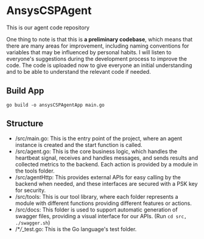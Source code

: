 # AnsysCSPAgent

This is our agent code repository

One thing to note is that this is **a preliminary codebase**, which means that there are many areas for improvement, including naming conventions for variables that may be influenced by personal habits. I will listen to everyone's suggestions during the development process to improve the code. The code is uploaded now to give everyone an initial understanding and to be able to understand the relevant code if needed.

## Build App

```
go build -o ansysCSPAgentApp main.go
```

## Structure

- /src/main.go: This is the entry point of the project, where an agent instance is created and the start function is called.
- /src/agent.go: This is the core business logic, which handles the heartbeat signal, receives and handles messages, and sends results and collected metrics to the backend. Each action is provided by a module in the tools folder.
- /src/agentHttp: This provides external APIs for easy calling by the backend when needed, and these interfaces are secured with a PSK key for security.
- /src/tools: This is our tool library, where each folder represents a module with different functions providing different features or actions.
- /src/docs: This folder is used to support automatic generation of swagger files, providing a visual interface for our APIs. (Run `cd src, ./swagger.sh`)
- /\*_/_\_test.go: This is the Go language's test folder.
